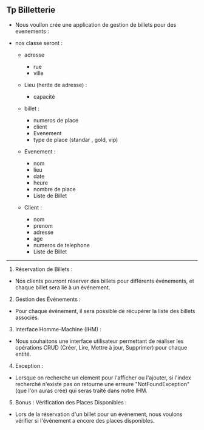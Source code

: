 ## Tp Billetterie

- Nous voullon crée une application de gestion de billets pour des evenements :

- nos classe seront :
    - adresse 
        - rue
        - ville 

   - Lieu (herite de adresse) : 
        - capacité
    
   - billet :
        - numeros de place
        - client
        - Evenement
        - type de place (standar , gold, vip)


   - Evenement :
        - nom
        - lieu 
        - date
        - heure
        - nombre de place
        - Liste de Billet


  - Client :  
     - nom
     - prenom
     - adresse 
     - age 
     - numeros de telephone
     - Liste de Billet


---
  
1. Réservation de Billets :

- Nos clients pourront réserver des billets pour différents événements, et chaque billet sera lié à un événement.

2. Gestion des Événements :

- Pour chaque événement, il sera possible de récupérer la liste des billets associés.

3. Interface Homme-Machine (IHM) :

- Nous souhaitons une interface utilisateur permettant de réaliser les opérations CRUD (Créer, Lire, Mettre à jour, Supprimer) pour chaque entité.

4. Exception :

- Lorsque on recherche un element pour l'afficher ou l'ajouter, si l'index recherché n'existe pas on retourne une erreure "NotFoundException" (que l'on auras crée) qui seras traité dans notre IHM.

5. Bonus : Vérification des Places Disponibles :

- Lors de la réservation d'un billet pour un événement, nous voulons vérifier si l'événement a encore des places disponibles.


